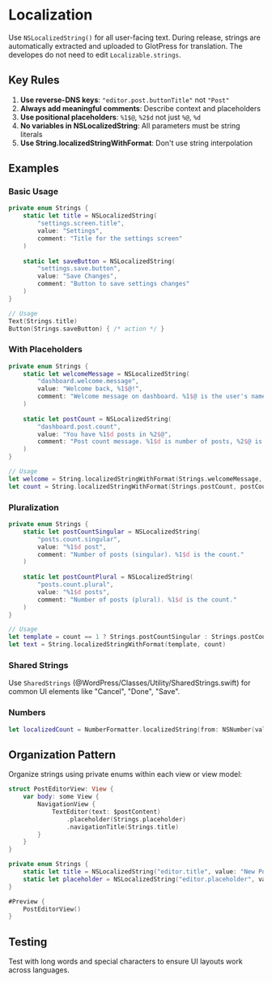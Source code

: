 # Localization

Use `NSLocalizedString()` for all user-facing text. During release, strings are automatically extracted and uploaded to GlotPress for translation. The developes do not need to edit `Localizable.strings`.

## Key Rules

1. **Use reverse-DNS keys**: `"editor.post.buttonTitle"` not `"Post"`
2. **Always add meaningful comments**: Describe context and placeholders
3. **Use positional placeholders**: `%1$@`, `%2$d` not just `%@`, `%d`
4. **No variables in NSLocalizedString**: All parameters must be string literals
5. **Use String.localizedStringWithFormat**: Don't use string interpolation

## Examples

### Basic Usage
```swift
private enum Strings {
    static let title = NSLocalizedString(
        "settings.screen.title",
        value: "Settings",
        comment: "Title for the settings screen"
    )
    
    static let saveButton = NSLocalizedString(
        "settings.save.button",
        value: "Save Changes",
        comment: "Button to save settings changes"
    )
}

// Usage
Text(Strings.title)
Button(Strings.saveButton) { /* action */ }
```

### With Placeholders
```swift
private enum Strings {
    static let welcomeMessage = NSLocalizedString(
        "dashboard.welcome.message",
        value: "Welcome back, %1$@!",
        comment: "Welcome message on dashboard. %1$@ is the user's name."
    )
    
    static let postCount = NSLocalizedString(
        "dashboard.post.count",
        value: "You have %1$d posts in %2$@",
        comment: "Post count message. %1$d is number of posts, %2$@ is site name."
    )
}

// Usage
let welcome = String.localizedStringWithFormat(Strings.welcomeMessage, userName)
let count = String.localizedStringWithFormat(Strings.postCount, postCount, siteName)
```

### Pluralization
```swift
private enum Strings {
    static let postCountSingular = NSLocalizedString(
        "posts.count.singular",
        value: "%1$d post",
        comment: "Number of posts (singular). %1$d is the count."
    )
    
    static let postCountPlural = NSLocalizedString(
        "posts.count.plural", 
        value: "%1$d posts",
        comment: "Number of posts (plural). %1$d is the count."
    )
}

// Usage
let template = count == 1 ? Strings.postCountSingular : Strings.postCountPlural
let text = String.localizedStringWithFormat(template, count)
```

### Shared Strings
Use `SharedStrings` (@WordPress/Classes/Utility/SharedStrings.swift) for common UI elements like "Cancel", "Done", "Save".

### Numbers
```swift
let localizedCount = NumberFormatter.localizedString(from: NSNumber(value: count), number: .none)
```

## Organization Pattern

Organize strings using private enums within each view or view model:

```swift
struct PostEditorView: View {    
    var body: some View {
        NavigationView {
            TextEditor(text: $postContent)
                .placeholder(Strings.placeholder)
                .navigationTitle(Strings.title)
        }
    }
}

private enum Strings {
    static let title = NSLocalizedString("editor.title", value: "New Post", comment: "Editor screen title")
    static let placeholder = NSLocalizedString("editor.placeholder", value: "Start writing...", comment: "Editor text placeholder")
}

#Preview {
    PostEditorView()
}
```

## Testing

Test with long words and special characters to ensure UI layouts work across languages.
